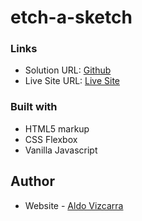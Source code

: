 # etch-a-sketch

### Links

- Solution URL: [Github](https://github.com/aldovizcarra/etch-a-sketch)
- Live Site URL: [Live Site](https://aldovizcarra.github.io/etch-a-sketch/)

### Built with

- HTML5 markup
- CSS Flexbox
- Vanilla Javascript

## Author

- Website - [Aldo Vizcarra](https://github.com/aldovizcarra)
